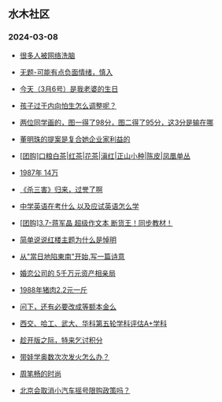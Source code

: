 ## 水木社区 
### 2024-03-08

+ [很多人被网络洗脑](https://www.mysmth.net/nForum/article/Love/6290345)

+ [无题-可能有点负面情绪，慎入](https://www.mysmth.net/nForum/article/Age/20347460)

+ [今天（3月6号）是我老婆的生日](https://www.mysmth.net/nForum/article/MyFamily/247153)

+ [孩子过于内向怕生怎么调整呢？](https://www.mysmth.net/nForum/article/Children/932723052)

+ [两位同学画的，图一得了98分，图二得了95分，这3分是输在哪](https://www.mysmth.net/nForum/article/MMJoke/1634817141)

+ [董明珠的提案是复合她企业家利益的](https://www.mysmth.net/nForum/article/WorkingLife/3854)

+ [[团购]口粮白茶|红茶|花茶|滇红|正山小种|陈皮|凤凰单丛](https://www.mysmth.net/nForum/article/ADAgent_TG/1318221)

+ [1987年 14万](https://www.mysmth.net/nForum/article/Stock/10808513)

+ [《杀三害》归来，过誉了啊](https://www.mysmth.net/nForum/article/Movielife/3600)

+ [中学英语在考什么 以及应试英语怎么学](https://www.mysmth.net/nForum/article/ChildEducation/2357682)

+ [[团购]3.7-蒋军晶 超级作文本 断货王！同步教材！](https://www.mysmth.net/nForum/article/ADAgent_TG/1318334)

+ [简单说说红楼主题为什么是悼明](https://www.mysmth.net/nForum/article/StoneStory/297593)

+ [从"當日地陷東南"开始,写一篇诗意](https://www.mysmth.net/nForum/article/Poetry/165765)

+ [婚恋公司的  5千万元资产相亲局](https://www.mysmth.net/nForum/article/Age/20347474)

+ [1988年猪肉2.2元一斤](https://www.mysmth.net/nForum/article/Stock/10808863)

+ [问下，还有必要改成等额本金么](https://www.mysmth.net/nForum/article/OurEstate/2916960)

+ [西交、哈工、武大、华科第五轮学科评估A+学科](https://www.mysmth.net/nForum/article/GaoKao/549436)

+ [趁开版之际，特来乞讨积分](https://www.mysmth.net/nForum/article/FamilyLife/1766617092)

+ [带娃学奥数次次发火怎么办？](https://www.mysmth.net/nForum/article/ChildEducation/2358910)

+ [周笔畅的时尚](https://www.mysmth.net/nForum/article/TVShow/1543322)

+ [北京会取消小汽车摇号限购政策吗？](https://www.mysmth.net/nForum/article/AutoWorld/1944787145)

